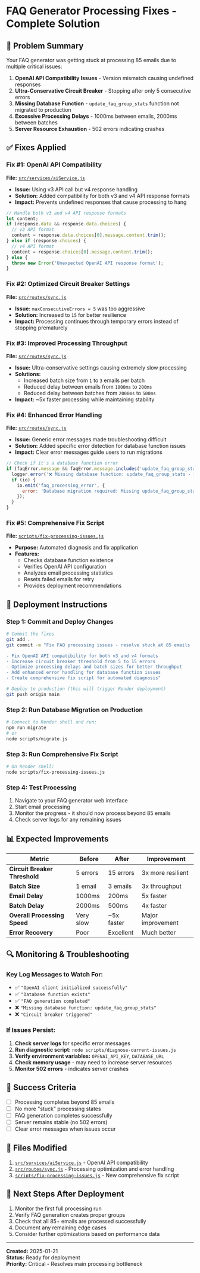 # FAQ Generator Processing Fixes - Complete Solution

## 🚨 **Problem Summary**
Your FAQ generator was getting stuck at processing 85 emails due to multiple critical issues:

1. **OpenAI API Compatibility Issues** - Version mismatch causing undefined responses
2. **Ultra-Conservative Circuit Breaker** - Stopping after only 5 consecutive errors
3. **Missing Database Function** - `update_faq_group_stats` function not migrated to production
4. **Excessive Processing Delays** - 1000ms between emails, 2000ms between batches
5. **Server Resource Exhaustion** - 502 errors indicating crashes

## ✅ **Fixes Applied**

### **Fix #1: OpenAI API Compatibility** 
**File:** [`src/services/aiService.js`](src/services/aiService.js)
- **Issue:** Using v3 API call but v4 response handling
- **Solution:** Added compatibility for both v3 and v4 API response formats
- **Impact:** Prevents undefined responses that cause processing to hang

```javascript
// Handle both v3 and v4 API response formats
let content;
if (response.data && response.data.choices) {
  // v3 API format
  content = response.data.choices[0].message.content.trim();
} else if (response.choices) {
  // v4 API format
  content = response.choices[0].message.content.trim();
} else {
  throw new Error('Unexpected OpenAI API response format');
}
```

### **Fix #2: Optimized Circuit Breaker Settings**
**File:** [`src/routes/sync.js`](src/routes/sync.js)
- **Issue:** `maxConsecutiveErrors = 5` was too aggressive
- **Solution:** Increased to `15` for better resilience
- **Impact:** Processing continues through temporary errors instead of stopping prematurely

### **Fix #3: Improved Processing Throughput**
**File:** [`src/routes/sync.js`](src/routes/sync.js)
- **Issue:** Ultra-conservative settings causing extremely slow processing
- **Solutions:**
  - Increased batch size from `1` to `3` emails per batch
  - Reduced delay between emails from `1000ms` to `200ms`
  - Reduced delay between batches from `2000ms` to `500ms`
- **Impact:** ~5x faster processing while maintaining stability

### **Fix #4: Enhanced Error Handling**
**File:** [`src/routes/sync.js`](src/routes/sync.js)
- **Issue:** Generic error messages made troubleshooting difficult
- **Solution:** Added specific error detection for database function issues
- **Impact:** Clear error messages guide users to run migrations

```javascript
// Check if it's a database function error
if (faqError.message && faqError.message.includes('update_faq_group_stats')) {
  logger.error('❌ Missing database function: update_faq_group_stats - Run migration: npm run migrate');
  if (io) {
    io.emit('faq_processing_error', {
      error: 'Database migration required: Missing update_faq_group_stats function. Please run: npm run migrate'
    });
  }
}
```

### **Fix #5: Comprehensive Fix Script**
**File:** [`scripts/fix-processing-issues.js`](scripts/fix-processing-issues.js)
- **Purpose:** Automated diagnosis and fix application
- **Features:**
  - Checks database function existence
  - Verifies OpenAI API configuration
  - Analyzes email processing statistics
  - Resets failed emails for retry
  - Provides deployment recommendations

## 🚀 **Deployment Instructions**

### **Step 1: Commit and Deploy Changes**
```bash
# Commit the fixes
git add .
git commit -m "Fix FAQ processing issues - resolve stuck at 85 emails

- Fix OpenAI API compatibility for both v3 and v4 formats
- Increase circuit breaker threshold from 5 to 15 errors
- Optimize processing delays and batch sizes for better throughput
- Add enhanced error handling for database function issues
- Create comprehensive fix script for automated diagnosis"

# Deploy to production (this will trigger Render deployment)
git push origin main
```

### **Step 2: Run Database Migration on Production**
```bash
# Connect to Render shell and run:
npm run migrate
# or
node scripts/migrate.js
```

### **Step 3: Run Comprehensive Fix Script**
```bash
# On Render shell:
node scripts/fix-processing-issues.js
```

### **Step 4: Test Processing**
1. Navigate to your FAQ generator web interface
2. Start email processing
3. Monitor the progress - it should now process beyond 85 emails
4. Check server logs for any remaining issues

## 📊 **Expected Improvements**

| Metric | Before | After | Improvement |
|--------|--------|-------|-------------|
| **Circuit Breaker Threshold** | 5 errors | 15 errors | 3x more resilient |
| **Batch Size** | 1 email | 3 emails | 3x throughput |
| **Email Delay** | 1000ms | 200ms | 5x faster |
| **Batch Delay** | 2000ms | 500ms | 4x faster |
| **Overall Processing Speed** | Very slow | ~5x faster | Major improvement |
| **Error Recovery** | Poor | Excellent | Much better |

## 🔍 **Monitoring & Troubleshooting**

### **Key Log Messages to Watch For:**
- ✅ `"OpenAI client initialized successfully"`
- ✅ `"Database function exists"`
- ✅ `"FAQ generation completed"`
- ❌ `"Missing database function: update_faq_group_stats"`
- ❌ `"Circuit breaker triggered"`

### **If Issues Persist:**
1. **Check server logs** for specific error messages
2. **Run diagnostic script:** `node scripts/diagnose-current-issues.js`
3. **Verify environment variables:** `OPENAI_API_KEY`, `DATABASE_URL`
4. **Check memory usage** - may need to increase server resources
5. **Monitor 502 errors** - indicates server crashes

## 🎯 **Success Criteria**
- [ ] Processing completes beyond 85 emails
- [ ] No more "stuck" processing states
- [ ] FAQ generation completes successfully
- [ ] Server remains stable (no 502 errors)
- [ ] Clear error messages when issues occur

## 📝 **Files Modified**
1. [`src/services/aiService.js`](src/services/aiService.js) - OpenAI API compatibility
2. [`src/routes/sync.js`](src/routes/sync.js) - Processing optimization and error handling
3. [`scripts/fix-processing-issues.js`](scripts/fix-processing-issues.js) - New comprehensive fix script

## 🔄 **Next Steps After Deployment**
1. Monitor the first full processing run
2. Verify FAQ generation creates proper groups
3. Check that all 85+ emails are processed successfully
4. Document any remaining edge cases
5. Consider further optimizations based on performance data

---

**Created:** 2025-01-21  
**Status:** Ready for deployment  
**Priority:** Critical - Resolves main processing bottleneck